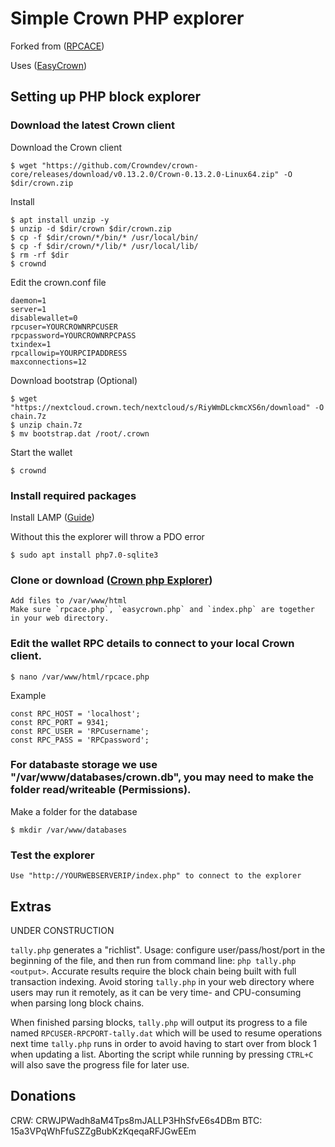 Simple Crown PHP explorer
==============================

Forked from ([RPCACE](https://github.com/stolendata/rpc-ace))

Uses ([EasyCrown](https://github.com/defunctec/EasyCrown-PHP))

Setting up PHP block explorer
------------------

### Download the latest Crown client

Download the Crown client

	$ wget "https://github.com/Crowndev/crown-core/releases/download/v0.13.2.0/Crown-0.13.2.0-Linux64.zip" -O $dir/crown.zip

Install

	$ apt install unzip -y
	$ unzip -d $dir/crown $dir/crown.zip
	$ cp -f $dir/crown/*/bin/* /usr/local/bin/
	$ cp -f $dir/crown/*/lib/* /usr/local/lib/
	$ rm -rf $dir
	$ crownd

Edit the crown.conf file

    daemon=1
    server=1
    disablewallet=0
    rpcuser=YOURCROWNRPCUSER
    rpcpassword=YOURCROWNRPCPASS
    txindex=1
    rpcallowip=YOURPCIPADDRESS
    maxconnections=12

Download bootstrap (Optional)

	$ wget "https://nextcloud.crown.tech/nextcloud/s/RiyWmDLckmcXS6n/download" -O chain.7z
	$ unzip chain.7z
	$ mv bootstrap.dat /root/.crown

Start the wallet

	$ crownd

### Install required packages
	
Install LAMP ([Guide](https://digitalocean.com/community/tutorials/how-to-install-linux-apache-mysql-php-lamp-stack-on-ubuntu-16-04))

Without this the explorer will throw a PDO error
	
	$ sudo apt install php7.0-sqlite3

### Clone or download ([Crown php Explorer](https://github.com/defunctec/Simple-Crown-Block-explorer-PHP))
	
	Add files to /var/www/html
	Make sure `rpcace.php`, `easycrown.php` and `index.php` are together in your web directory.

### Edit the wallet RPC details to connect to your local Crown client.

	$ nano /var/www/html/rpcace.php

Example

	const RPC_HOST = 'localhost';
	const RPC_PORT = 9341;
	const RPC_USER = 'RPCusername';
	const RPC_PASS = 'RPCpassword';

### For databaste storage we use "/var/www/databases/crown.db", you may need to make the folder read/writeable (Permissions).

Make a folder for the database
	
	$ mkdir /var/www/databases

### Test the explorer

	Use "http://YOURWEBSERVERIP/index.php" to connect to the explorer

Extras
------
UNDER CONSTRUCTION 

`tally.php` generates a "richlist". Usage: configure user/pass/host/port in the beginning of the file, and then run from command line: `php tally.php <output>`. Accurate results require the block chain being built with full transaction indexing. Avoid storing `tally.php` in your web directory where users may run it remotely, as it can be very time- and CPU-consuming when parsing long block chains.

When finished parsing blocks, `tally.php` will output its progress to a file named `RPCUSER-RPCPORT-tally.dat` which will be used to resume operations next time `tally.php` runs in order to avoid having to start over from block 1 when updating a list. Aborting the script while running by pressing `CTRL+C` will also save the progress file for later use.


Donations
---------

CRW: CRWJPWadh8aM4Tps8mJALLP3HhSfvE6s4DBm
BTC: 15a3VPqWhFfuSZZgBubKzKqeqaRFJGwEEm
